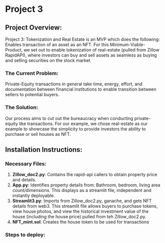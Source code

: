 # Project 3
## Project Overview: 

Project 3: Tokenization and Real Estate is an MVP which does the following: Enables transaction of an asset as an NFT. For this Minimum-Viable-Product, we set out to enable tokenization of real-estate (pulled from Zillow RapidAPI), where investors can buy and sell assets as seamless as buying and selling securities on the stock market. 

### The Current Problem: 
Private-Equity transactions in general take time, energy, effort, and documentation between financial institutions to enable transition between sellers to potential buyers. 

### The Solution: 
Our process aims to cut out the bureaucracy when conducting private-equity like transactions. For our example, we chose real-estate as our example to showcase the simplicity to provide investors the ability to purchase or sell houses as NFT. 

## Installation Instructions:
### Necessary Files: 
1. **Zillow_doc2.py**: Contains the rapid-api callers to obtain property price and details.
2. **App.py**: Identifies property details from: Bathroom, bedroom, living area count/dimensions. This displays as a streamlit file, independent and instantly deployable. 
3. **Streamlit3.py**: Imports from Zillow_doc2.py, ganache, and gets NFT details from web3. This streamlit file allows buyers to purchase tokens, view house photos, and view the historical investment value of the house (including the house price) pulled from teh Zillow_doc2.py.
4. **NFT_mint.sol**: Creates the house token to be used for transactions 

### Steps to deploy: 


